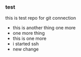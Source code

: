 ### test
this is test repo for git connection
* this is another thing
one more
* one more thing
* this is one more
* i started ssh
* new change
